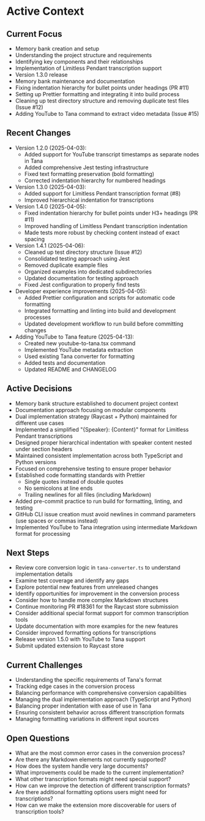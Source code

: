 # Active Context

## Current Focus
- Memory bank creation and setup
- Understanding the project structure and requirements
- Identifying key components and their relationships
- Implementation of Limitless Pendant transcription support
- Version 1.3.0 release
- Memory bank maintenance and documentation
- Fixing indentation hierarchy for bullet points under headings (PR #11)
- Setting up Prettier formatting and integrating it into build process
- Cleaning up test directory structure and removing duplicate test files (Issue #12)
- Adding YouTube to Tana command to extract video metadata (Issue #15)

## Recent Changes
- Version 1.2.0 (2025-04-03):
  - Added support for YouTube transcript timestamps as separate nodes in Tana
  - Added comprehensive Jest testing infrastructure
  - Fixed text formatting preservation (bold formatting)
  - Corrected indentation hierarchy for numbered headings
- Version 1.3.0 (2025-04-03):
  - Added support for Limitless Pendant transcription format (#8)
  - Improved hierarchical indentation for transcriptions
- Version 1.4.0 (2025-04-05):
  - Fixed indentation hierarchy for bullet points under H3+ headings (PR #11)
  - Improved handling of Limitless Pendant transcription indentation
  - Made tests more robust by checking content instead of exact spacing
- Version 1.4.1 (2025-04-06):
  - Cleaned up test directory structure (Issue #12)
  - Consolidated testing approach using Jest
  - Removed duplicate example files
  - Organized examples into dedicated subdirectories
  - Updated documentation for testing approach
  - Fixed Jest configuration to properly find tests
- Developer experience improvements (2025-04-05):
  - Added Prettier configuration and scripts for automatic code formatting
  - Integrated formatting and linting into build and development processes
  - Updated development workflow to run build before committing changes
- Adding YouTube to Tana feature (2025-04-13):
  - Created new youtube-to-tana.tsx command
  - Implemented YouTube metadata extraction
  - Used existing Tana converter for formatting
  - Added tests and documentation
  - Updated README and CHANGELOG

## Active Decisions
- Memory bank structure established to document project context
- Documentation approach focusing on modular components
- Dual implementation strategy (Raycast + Python) maintained for different use cases
- Implemented a simplified "{Speaker}: {Content}" format for Limitless Pendant transcriptions
- Designed proper hierarchical indentation with speaker content nested under section headers
- Maintained consistent implementation across both TypeScript and Python versions
- Focused on comprehensive testing to ensure proper behavior
- Established code formatting standards with Prettier
  - Single quotes instead of double quotes
  - No semicolons at line ends
  - Trailing newlines for all files (including Markdown)
- Added pre-commit practice to run build for formatting, linting, and testing
- GitHub CLI issue creation must avoid newlines in command parameters (use spaces or commas instead)
- Implemented YouTube to Tana integration using intermediate Markdown format for processing

## Next Steps
- Review core conversion logic in `tana-converter.ts` to understand implementation details
- Examine test coverage and identify any gaps
- Explore potential new features from unreleased changes
- Identify opportunities for improvement in the conversion process
- Consider how to handle more complex Markdown structures
- Continue monitoring PR #18361 for the Raycast store submission
- Consider additional special format support for common transcription tools
- Update documentation with more examples for the new features
- Consider improved formatting options for transcriptions
- Release version 1.5.0 with YouTube to Tana support
- Submit updated extension to Raycast store

## Current Challenges
- Understanding the specific requirements of Tana's format
- Tracking edge cases in the conversion process
- Balancing performance with comprehensive conversion capabilities
- Managing the dual implementation approach (TypeScript and Python)
- Balancing proper indentation with ease of use in Tana
- Ensuring consistent behavior across different transcription formats
- Managing formatting variations in different input sources

## Open Questions
- What are the most common error cases in the conversion process?
- Are there any Markdown elements not currently supported?
- How does the system handle very large documents?
- What improvements could be made to the current implementation?
- What other transcription formats might need special support?
- How can we improve the detection of different transcription formats?
- Are there additional formatting options users might need for transcriptions?
- How can we make the extension more discoverable for users of transcription tools? 
